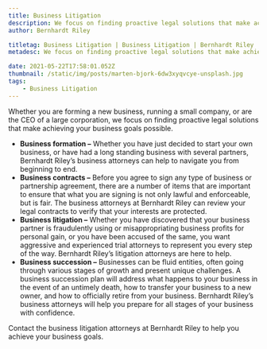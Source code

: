 ```yaml
---
title: Business Litigation
description: We focus on finding proactive legal solutions that make achieving your business goals possible.
author: Bernhardt Riley

titletag: Business Litigation | Business Litigation | Bernhardt Riley
metadesc: We focus on finding proactive legal solutions that make achieving your business goals possible.

date: 2021-05-22T17:58:01.052Z
thumbnail: /static/img/posts/marten-bjork-6dw3xyqvcye-unsplash.jpg
tags:
    - Business Litigation
---
```


Whether you are forming a new business, running a small company, or are the CEO of a large corporation, we focus on finding proactive legal solutions that make achieving your business goals possible.

-   **Business formation –** Whether you have just decided to start your own business, or have had a long standing business with several partners, Bernhardt Riley’s business attorneys can help to
    navigate you from beginning to end.
-   **Business contracts –** Before you agree to sign any type of business or partnership agreement, there are a number of items that are important to ensure that what you are signing is not only
    lawful and enforceable, but is fair. The business attorneys at Bernhardt Riley can review your legal contracts to verify that your interests are protected.
-   **Business litigation –** Whether you have discovered that your business partner is fraudulently using or misappropriating business profits for personal gain, or you have been accused of the same,
    you want aggressive and experienced trial attorneys to represent you every step of the way. Bernhardt Riley’s litigation attorneys are here to help.
-   **Business succession –** Businesses can be fluid entities, often going through various stages of growth and present unique challenges. A business succession plan will address what happens to your
    business in the event of an untimely death, how to transfer your business to a new owner, and how to officially retire from your business. Bernhardt Riley’s business attorneys will help you
    prepare for all stages of your business with confidence.

Contact the business litigation attorneys at Bernhardt Riley to help you achieve your business goals.
